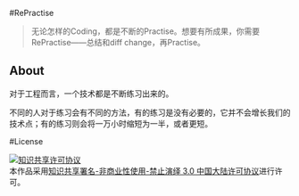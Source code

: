 #RePractise

> 无论怎样的Coding，都是不断的Practise。想要有所成果，你需要RePractise——总结和diff change，再Practise。

About
---------
对于工程而言，一个技术都是不断练习出来的。

不同的人对于练习会有不同的方法，有的练习是没有必要的，它并不会增长我们的技术点；有的练习则会将一万小时缩短为一半，或者更短。

#License

<a rel="license" href="http://creativecommons.org/licenses/by-nc-nd/3.0/cn/"><img alt="知识共享许可协议" style="border-width:0" src="https://i.creativecommons.org/l/by-nc-nd/3.0/cn/88x31.png" /></a><br />本作品采用<a rel="license" href="http://creativecommons.org/licenses/by-nc-nd/3.0/cn/">知识共享署名-非商业性使用-禁止演绎 3.0 中国大陆许可协议</a>进行许可。
